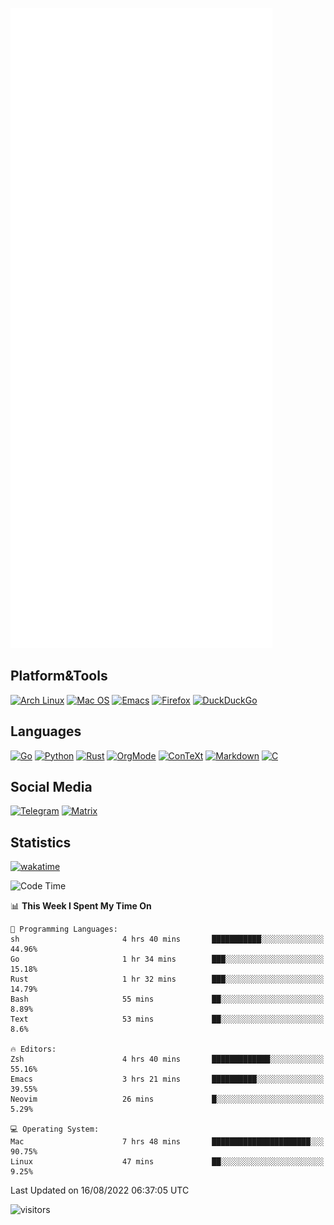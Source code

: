 ![Metrics](https://github.com/SteamedFish/SteamedFish/blob/master/github-metrics.svg)

## Platform&Tools

[![Arch Linux](https://img.shields.io/badge/ArchLinux-1793D1?logo=arch-linux&logoColor=fff&style=flat-square)](https://archlinux.org/)
[![Mac OS](https://img.shields.io/badge/MacOS-000000?style=flat-square&logo=macos&logoColor=F0F0F0)](https://www.apple.com/macos/)
[![Emacs](https://img.shields.io/badge/Emacs-%237F5AB6.svg?&style=flat-square&logo=gnu-emacs&logoColor=white)](https://www.gnu.org/software/emacs/)
[![Firefox](https://img.shields.io/badge/Firefox-FF7139?style=flat-square&logo=Firefox-Browser&logoColor=white)](https://firefox.com/)
[![DuckDuckGo](https://img.shields.io/badge/DuckDuckGo-DE5833?style=flat-square&logo=DuckDuckGo&logoColor=white)](https://duckduckgo.com/)

## Languages

[![Go](https://img.shields.io/badge/Golang-%2300ADD8.svg?style=flat-square&logo=go&logoColor=white)](https://golang.org/)
[![Python](https://img.shields.io/badge/Python-3670A0?style=flat-square&logo=python&logoColor=ffdd54)](https://www.python.org/)
[![Rust](https://img.shields.io/badge/Rust-%23000000.svg?style=flat-square&logo=rust&logoColor=white)](https://www.rust-lang.org/)
[![OrgMode](https://img.shields.io/badge/OrgMode-%23000000.svg?style=flat-square&logo=org&logoColor=white)](https://orgmode.org/)
[![ConTeXt](https://img.shields.io/badge/ConTeXt-%23008080.svg?style=flat-square&logo=latex&logoColor=white)](https://contextgarden.net/)
[![Markdown](https://img.shields.io/badge/MarkDown-%23000000.svg?style=flat-square&logo=markdown&logoColor=white)](https://daringfireball.net/projects/markdown/)
[![C](https://img.shields.io/badge/C-%2300599C.svg?style=flat-square&logo=c&logoColor=white)](https://www.iso.org/standard/74528.html)

## Social Media
[![Telegram](https://img.shields.io/badge/SteamedFish-2CA5E0?style=social&logo=telegram&logoColor=white)](https://t.me/SteamedFish)
[![Matrix](https://img.shields.io/badge/SteamedFish-2CA5E0?style=social&logo=matrix&logoColor=black)](https://matrix.to/#/@i:steamedfish.org)

## Statistics
[![wakatime](https://wakatime.com/badge/user/168280d6-fcf2-4b4f-ad3a-dc4612f35b38.svg)](https://wakatime.com/@168280d6-fcf2-4b4f-ad3a-dc4612f35b38)

<!--START_SECTION:waka-->
![Code Time](http://img.shields.io/badge/Code%20Time-1%2C961%20hrs%2039%20mins-blue)

📊 **This Week I Spent My Time On** 

```text
💬 Programming Languages: 
sh                       4 hrs 40 mins       ███████████░░░░░░░░░░░░░░   44.96% 
Go                       1 hr 34 mins        ███░░░░░░░░░░░░░░░░░░░░░░   15.18% 
Rust                     1 hr 32 mins        ███░░░░░░░░░░░░░░░░░░░░░░   14.79% 
Bash                     55 mins             ██░░░░░░░░░░░░░░░░░░░░░░░   8.89% 
Text                     53 mins             ██░░░░░░░░░░░░░░░░░░░░░░░   8.6%

🔥 Editors: 
Zsh                      4 hrs 40 mins       █████████████░░░░░░░░░░░░   55.16% 
Emacs                    3 hrs 21 mins       ██████████░░░░░░░░░░░░░░░   39.55% 
Neovim                   26 mins             █░░░░░░░░░░░░░░░░░░░░░░░░   5.29%

💻 Operating System: 
Mac                      7 hrs 48 mins       ██████████████████████░░░   90.75% 
Linux                    47 mins             ██░░░░░░░░░░░░░░░░░░░░░░░   9.25%

```


 Last Updated on 16/08/2022 06:37:05 UTC
<!--END_SECTION:waka-->

![visitors](https://visitor-badge.laobi.icu/badge?page_id=SteamedFish.SteamedFish)
